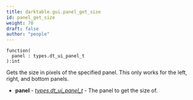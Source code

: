 ```yaml
---
title: darktable.gui.panel_get_size
id: panel_get_size
weight: 70
draft: false
author: "people"
---
```


```
function(
  panel : types.dt_ui_panel_t
):int
```

Gets the size in pixels of the specified panel. This only works for the left, right, and bottom
panels.

* **panel** - _[types.dt_ui_panel_t](../../types/dt_ui_panel_t)_ - The panel to get the size of.

